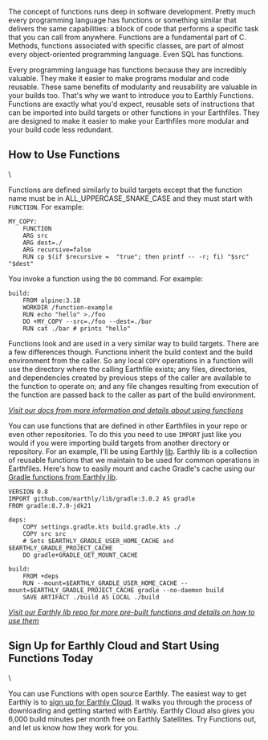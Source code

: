 The concept of functions runs deep in software development. Pretty much every programming language has functions or something similar that delivers the same capabilities: a block of code that performs a specific task that you can call from anywhere. Functions are a fundamental part of C. Methods, functions associated with specific classes, are part of almost every object-oriented programming language. Even SQL has functions.

Every programming language has functions because they are incredibly valuable. They make it easier to make programs modular and code reusable. These same benefits of modularity and reusability are valuable in your builds too. That's why we want to introduce you to Earthly Functions. Functions are exactly what you'd expect, reusable sets of instructions that can be imported into build targets or other functions in your Earthfiles. They are designed to make it easier to make your Earthfiles more modular and your build code less redundant.

## How to Use Functions

\

Functions are defined similarly to build targets except that the function name must be in ALL_UPPERCASE_SNAKE_CASE and they must start with `FUNCTION`. For example:

~~~{.dockerfile caption="Earthfile"}
MY_COPY:
    FUNCTION
    ARG src
    ARG dest=./
    ARG recursive=false
    RUN cp $(if $recursive =  "true"; then printf -- -r; fi) "$src" "$dest"
~~~

You invoke a function using the `DO` command. For example:

~~~{.dockerfile caption="Earthfile"}
build:
    FROM alpine:3.18
    WORKDIR /function-example
    RUN echo "hello" >./foo
    DO +MY_COPY --src=./foo --dest=./bar
    RUN cat ./bar # prints "hello"
~~~

Functions look and are used in a very similar way to build targets. There are a few differences though. Functions inherit the build context and the build environment from the caller. So any local `COPY` operations in a function will use the directory where the calling Earthfile exists; any files, directories, and dependencies created by previous steps of the caller are available to the function to operate on; and any file changes resulting from execution of the function are passed back to the caller as part of the build environment.

_[Visit our docs from more information and details about using functions](https://docs.earthly.dev/docs/guides/functions)_

You can use functions that are defined in other Earthfiles in your repo or even other repositories. To do this you need to use `IMPORT` just like you would if you were importing build targets from another directory or repository. For an example, I'll be using Earthly [lib](https://github.com/earthly/lib). Earthly lib is a collection of reusable functions that we maintain to be used for common operations in Earthfiles. Here's how to easily mount and cache Gradle's cache using our [Gradle functions from Earthly lib](https://github.com/earthly/lib/tree/main/gradle).

~~~{.dockerfile caption="Earthfile"}
VERSION 0.8
IMPORT github.com/earthly/lib/gradle:3.0.2 AS gradle
FROM gradle:8.7.0-jdk21

deps:
    COPY settings.gradle.kts build.gradle.kts ./
    COPY src src
    # Sets $EARTHLY_GRADLE_USER_HOME_CACHE and $EARTHLY_GRADLE_PROJECT_CACHE
    DO gradle+GRADLE_GET_MOUNT_CACHE

build:
    FROM +deps
    RUN --mount=$EARTHLY_GRADLE_USER_HOME_CACHE --mount=$EARTHLY_GRADLE_PROJECT_CACHE gradle --no-daemon build
    SAVE ARTIFACT ./build AS LOCAL ./build
~~~

_[Visit our Earthly lib repo for more pre-built functions and details on how to use them](https://github.com/earthly/lib/tree/main)_

## Sign Up for Earthly Cloud and Start Using Functions Today

\

You can use Functions with open source Earthly. The easiest way to get Earthly is to [sign up for Earthly Cloud](https://cloud.earthly.dev/login). It walks you through the process of downloading and getting started with Earthly. Earthly Cloud also gives you 6,000 build minutes per month free on Earthly Satellites. Try Functions out, and let us know how they work for you.